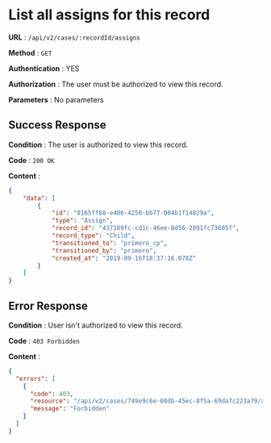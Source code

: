<!-- Copyright (c) 2014 - 2023 UNICEF. All rights reserved. -->

# List all assigns for this record
 
**URL** : `/api/v2/cases/:recordId/assigns`

**Method** : `GET`

**Authentication** : YES

**Authorization** : The user must be authorized to view this record.

**Parameters** : No parameters 

## Success Response

**Condition** : The user is authorized to view this record. 

**Code** : `200 OK`

**Content** :

```json
{
    "data": [
        {
            "id": "8165ff68-e406-4258-bb77-004b1f14829a",
            "type": "Assign",
            "record_id": "437189fc-cd1c-46ee-8d56-2891fc73605f",
            "record_type": "Child",
            "transitioned_to": "primero_cp",
            "transitioned_by": "primero",
            "created_at": "2019-09-16T18:37:16.078Z"
        }
    ]
}
```
## Error Response

**Condition** : User isn't authorized to view this record.

**Code** : `403 Forbidden`

**Content** :

```json
{
  "errors": [
    {
      "code": 403,
      "resource": "/api/v2/cases/749e9c6e-60db-45ec-8f5a-69da7c223a79/assigns",
      "message": "Forbidden"
    }
  ]
}
```